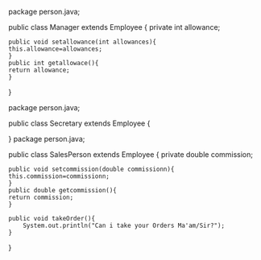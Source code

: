 package person.java;

public class Manager extends Employee {
        private int allowance;

    public void setallowance(int allowances){
    this.allowance=allowances;    
    }
    public int getallowace(){
    return allowance;
    }
}

package person.java;

public class Secretary extends Employee {
    
    
}
package person.java;

public class SalesPerson extends Employee {
        private double commission;

    public void setcommission(double commissionn){
    this.commission=commissionn;
    }
    public double getcommission(){
    return commission;
    }

    public void takeOrder(){
        System.out.println("Can i take your Orders Ma'am/Sir?");
    }
}
